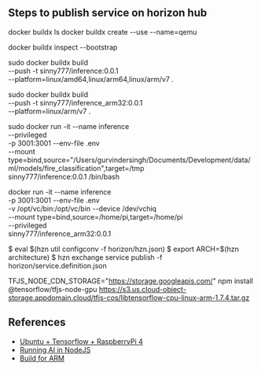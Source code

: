 
## Steps to publish service on horizon hub

docker buildx ls
docker buildx create --use --name=qemu
<!-- docker buildx create --name remote --append ssh://ubuntu@192.168.1.6 -->
docker buildx inspect --bootstrap

<!-- docker buildx build --platform linux/amd64,linux/arm64,linux/arm/v7 -t ${DOCKER_IMAGE_BASE}_$ARCH:$SERVICE_VERSION --push . -->
<!-- docker buildx build --platform linux/amd64,linux/arm64 -t ${DOCKER_IMAGE_BASE}_$ARCH:$SERVICE_VERSION --push . -->


sudo docker buildx build \
  --push -t sinny777/inference:0.0.1 \
  --platform=linux/amd64,linux/arm64,linux/arm/v7 .

sudo docker buildx build \
  --push -t sinny777/inference_arm32:0.0.1 \
  --platform=linux/arm/v7 .

sudo docker run -it --name inference \
--privileged \
-p 3001:3001 --env-file .env \
--mount type=bind,source="/Users/gurvindersingh/Documents/Development/data/ml/models/fire_classification",target=/tmp \
sinny777/inference:0.0.1 /bin/bash

docker run -it --name inference \
-p 3001:3001 --env-file .env \
-v /opt/vc/bin:/opt/vc/bin --device /dev/vchiq \
--mount type=bind,source=/home/pi,target=/home/pi \
--privileged \
sinny777/inference_arm32:0.0.1


$ eval $(hzn util configconv -f horizon/hzn.json)
$ export ARCH=$(hzn architecture)
$ hzn exchange service publish -f horizon/service.definition.json


TFJS_NODE_CDN_STORAGE="https://storage.googleapis.com/" npm install @tensorflow/tfjs-node-gpu
https://s3.us.cloud-object-storage.appdomain.cloud/tfjs-cos/libtensorflow-cpu-linux-arm-1.7.4.tar.gz


## References

- [Ubuntu + Tensorflow + RaspberryPi 4](https://qengineering.eu/install-ubuntu-18.04-on-raspberry-pi-4.html)
- [Running AI in NodeJS](https://developer.ibm.com/technologies/artificial-intelligence/tutorials/environments-for-running-ai-in-nodejs/)
- [Build for ARM](https://www.tensorflow.org/lite/guide/build_arm)
